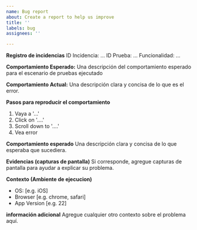 ```yaml
---
name: Bug report
about: Create a report to help us improve
title: ''
labels: bug
assignees: ''

---
```


**Registro de incidencias**
ID Incidencia: ...
ID Prueba: ...
Funcionalidad: ...

**Comportamiento Esperado:**
Una descripción del comportamiento esperado para el escenario de pruebas ejecutado

**Comportamiento Actual:**
Una descripción clara y concisa de lo que es el error.

**Pasos para reproducir el comportamiento**

1. Vaya a '...'
2. Click on '....'
3. Scroll down to '....'
4. Vea error

**Comportamiento esperado**
Una descripción clara y concisa de lo que esperaba que sucediera.

**Evidencias (capturas de pantalla)**
Si corresponde, agregue capturas de pantalla para ayudar a explicar su problema.

**Contexto (Ambiente de ejecucion)**
 - OS: [e.g. iOS]
 - Browser [e.g. chrome, safari]
 - App Version [e.g. 22]

**información adicional**
Agregue cualquier otro contexto sobre el problema aquí.
